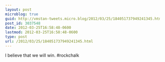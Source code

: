 ```yaml
---
layout: post
microblog: true
guid: http://vmstan-tweets.micro.blog/2012/03/25/184051737949241345.html
post_id: 3037548
date: 2012-03-25T16:58:48-0600
lastmod: 2012-03-25T16:58:48-0600
type: post
url: /2012/03/25/184051737949241345.html
---
```

I believe that we will win. #rockchalk
